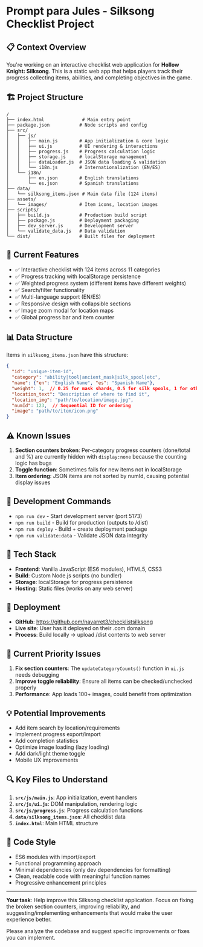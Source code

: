 # Prompt para Jules - Silksong Checklist Project

## 📋 Context Overview
You're working on an interactive checklist web application for **Hollow Knight: Silksong**. This is a static web app that helps players track their progress collecting items, abilities, and completing objectives in the game.

## 🏗️ Project Structure
```
/
├── index.html              # Main entry point
├── package.json           # Node scripts and config
├── src/
│   ├── js/
│   │   ├── main.js        # App initialization & core logic
│   │   ├── ui.js          # UI rendering & interactions
│   │   ├── progress.js    # Progress calculation logic
│   │   ├── storage.js     # localStorage management
│   │   ├── dataLoader.js  # JSON data loading & validation
│   │   └── i18n.js        # Internationalization (EN/ES)
│   └── i18n/
│       ├── en.json        # English translations
│       └── es.json        # Spanish translations
├── data/
│   └── silksong_items.json # Main data file (124 items)
├── assets/
│   └── images/            # Item icons, location images
├── scripts/
│   ├── build.js           # Production build script
│   ├── package.js         # Deployment packaging
│   ├── dev_server.js      # Development server
│   └── validate_data.js   # Data validation
└── dist/                  # Built files for deployment
```

## 🎯 Current Features
- ✅ Interactive checklist with 124 items across 11 categories
- ✅ Progress tracking with localStorage persistence
- ✅ Weighted progress system (different items have different weights)
- ✅ Search/filter functionality
- ✅ Multi-language support (EN/ES)
- ✅ Responsive design with collapsible sections
- ✅ Image zoom modal for location maps
- ✅ Global progress bar and item counter

## 📊 Data Structure
Items in `silksong_items.json` have this structure:
```json
{
  "id": "unique-item-id",
  "category": "ability|tool|ancient_mask|silk_spool|etc",
  "name": {"en": "English Name", "es": "Spanish Name"},
  "weight": 1,  // 0.25 for mask shards, 0.5 for silk spools, 1 for others
  "location_text": "Description of where to find it",
  "location_img": "path/to/location/image.jpg",
  "numId": 123,  // Sequential ID for ordering
  "image": "path/to/item/icon.png"
}
```

## ⚠️ Known Issues
1. **Section counters broken**: Per-category progress counters (done/total and %) are currently hidden with `display:none` because the counting logic has bugs
2. **Toggle function**: Sometimes fails for new items not in localStorage
3. **Item ordering**: JSON items are not sorted by numId, causing potential display issues

## 🔧 Development Commands
- `npm run dev` - Start development server (port 5173)
- `npm run build` - Build for production (outputs to /dist)
- `npm run deploy` - Build + create deployment package
- `npm run validate:data` - Validate JSON data integrity

## 🎨 Tech Stack
- **Frontend**: Vanilla JavaScript (ES6 modules), HTML5, CSS3
- **Build**: Custom Node.js scripts (no bundler)
- **Storage**: localStorage for progress persistence
- **Hosting**: Static files (works on any web server)

## 🚀 Deployment
- **GitHub**: https://github.com/navarret3/checklistsilksong
- **Live site**: User has it deployed on their .com domain
- **Process**: Build locally → upload /dist contents to web server

## 🎯 Current Priority Issues
1. **Fix section counters**: The `updateCategoryCounts()` function in `ui.js` needs debugging
2. **Improve toggle reliability**: Ensure all items can be checked/unchecked properly
3. **Performance**: App loads 100+ images, could benefit from optimization

## 💡 Potential Improvements
- Add item search by location/requirements
- Implement progress export/import
- Add completion statistics
- Optimize image loading (lazy loading)
- Add dark/light theme toggle
- Mobile UX improvements

## 🔍 Key Files to Understand
1. **`src/js/main.js`**: App initialization, event handlers
2. **`src/js/ui.js`**: DOM manipulation, rendering logic
3. **`src/js/progress.js`**: Progress calculation functions
4. **`data/silksong_items.json`**: All checklist data
5. **`index.html`**: Main HTML structure

## 📝 Code Style
- ES6 modules with import/export
- Functional programming approach
- Minimal dependencies (only dev dependencies for formatting)
- Clean, readable code with meaningful function names
- Progressive enhancement principles

---

**Your task**: Help improve this Silksong checklist application. Focus on fixing the broken section counters, improving reliability, and suggesting/implementing enhancements that would make the user experience better.

Please analyze the codebase and suggest specific improvements or fixes you can implement.